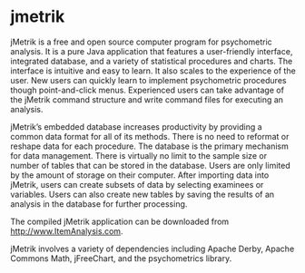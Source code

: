 jmetrik
=======


jMetrik is a free and open source computer program for psychometric analysis. It is a pure Java application that features a user-friendly interface, integrated database, and a variety of statistical procedures and charts. The interface is intuitive and easy to learn. It also scales to the experience of the user. New users can quickly learn to implement psychometric procedures though point-and-click menus. Experienced users can take advantage of the jMetrik command structure and write command files for executing an analysis.

jMetrik’s embedded database increases productivity by providing a common data format for all of its methods. There is no need to reformat or reshape data for each procedure. The database is the primary mechanism for data management. There is virtually no limit to the sample size or number of tables that can be stored in the database. Users are only limited by the amount of storage on their computer. After importing data into jMetrik, users can create subsets of data by selecting examinees or variables. Users can also create new tables by saving the results of an analysis in the database for further processing.



The compiled jMetrik application can be downloaded from <a href="http://www.ItemAnalysis.com">http://www.ItemAnalysis.com</a>.

jMetrik involves a variety of dependencies including Apache Derby, Apache Commons Math, jFreeChart, and the psychometrics library.
